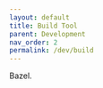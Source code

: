 ```yaml
---
layout: default
title: Build Tool
parent: Development
nav_order: 2
permalink: /dev/build
---
```


Bazel.
